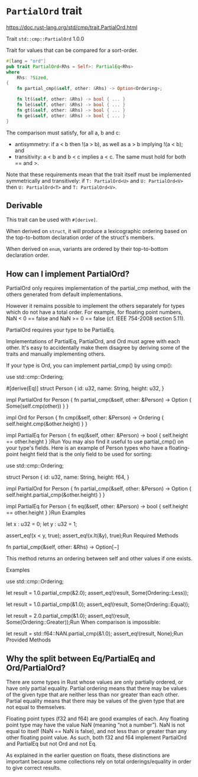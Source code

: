 # `PartialOrd` trait
https://doc.rust-lang.org/std/cmp/trait.PartialOrd.html

Trait `std::cmp::PartialOrd` 1.0.0

Trait for values that can be compared for a sort-order.

```rust
#[lang = "ord"]
pub trait PartialOrd<Rhs = Self>: PartialEq<Rhs>
where
    Rhs: ?Sized,
{
    fn partial_cmp(&self, other: &Rhs) -> Option<Ordering>;

    fn lt(&self, other: &Rhs) -> bool { ... }
    fn le(&self, other: &Rhs) -> bool { ... }
    fn gt(&self, other: &Rhs) -> bool { ... }
    fn ge(&self, other: &Rhs) -> bool { ... }
}
```

The comparison must satisfy, for all a, b and c:
- antisymmetry: if a < b then !(a > b), as well as a > b implying !(a < b); and
- transitivity: a < b and b < c implies a < c. The same must hold for both == and >.

Note that these requirements mean that the trait itself 
must be implemented symmetrically and transitively: 
if   `T: PartialOrd<U>` and `U: PartialOrd<V>` 
then `U: PartialOrd<T>` and `T: PartialOrd<V>`.


## Derivable

This trait can be used with `#[derive]`.

When derived on `struct`, it will produce a lexicographic ordering based on the 
top-to-bottom declaration order of the struct's members. 

When derived on `enum`, variants are ordered by their top-to-bottom declaration order.

## How can I implement PartialOrd?

PartialOrd only requires implementation of the partial_cmp method, with the others generated from default implementations.

However it remains possible to implement the others separately for types which do not have a total order. For example, for floating point numbers, NaN < 0 == false and NaN >= 0 == false (cf. IEEE 754-2008 section 5.11).

PartialOrd requires your type to be PartialEq.

Implementations of PartialEq, PartialOrd, and Ord must agree with each other. It's easy to accidentally make them disagree by deriving some of the traits and manually implementing others.

If your type is Ord, you can implement partial_cmp() by using cmp():

use std::cmp::Ordering;

#[derive(Eq)]
struct Person {
    id: u32,
    name: String,
    height: u32,
}

impl PartialOrd for Person {
    fn partial_cmp(&self, other: &Person) -> Option<Ordering> {
        Some(self.cmp(other))
    }
}

impl Ord for Person {
    fn cmp(&self, other: &Person) -> Ordering {
        self.height.cmp(&other.height)
    }
}

impl PartialEq for Person {
    fn eq(&self, other: &Person) -> bool {
        self.height == other.height
    }
}Run
You may also find it useful to use partial_cmp() on your type's fields. Here is an example of Person types who have a floating-point height field that is the only field to be used for sorting:

use std::cmp::Ordering;

struct Person {
    id: u32,
    name: String,
    height: f64,
}

impl PartialOrd for Person {
    fn partial_cmp(&self, other: &Person) -> Option<Ordering> {
        self.height.partial_cmp(&other.height)
    }
}

impl PartialEq for Person {
    fn eq(&self, other: &Person) -> bool {
        self.height == other.height
    }
}Run
Examples

let x : u32 = 0;
let y : u32 = 1;

assert_eq!(x < y, true);
assert_eq!(x.lt(&y), true);Run
Required Methods

fn partial_cmp(&self, other: &Rhs) -> Option<Ordering>[−]

This method returns an ordering between self and other values if one exists.

Examples

use std::cmp::Ordering;

let result = 1.0.partial_cmp(&2.0);
assert_eq!(result, Some(Ordering::Less));

let result = 1.0.partial_cmp(&1.0);
assert_eq!(result, Some(Ordering::Equal));

let result = 2.0.partial_cmp(&1.0);
assert_eq!(result, Some(Ordering::Greater));Run
When comparison is impossible:

let result = std::f64::NAN.partial_cmp(&1.0);
assert_eq!(result, None);Run
Provided Methods





## Why the split between Eq/PartialEq and Ord/PartialOrd?

There are some types in Rust whose values are only partially ordered, or have only partial equality. Partial ordering means that there may be values of the given type that are neither less than nor greater than each other. Partial equality means that there may be values of the given type that are not equal to themselves.

Floating point types (f32 and f64) are good examples of each. Any floating point type may have the value NaN (meaning “not a number”). NaN is not equal to itself (NaN == NaN is false), and not less than or greater than any other floating point value. As such, both f32 and f64 implement PartialOrd and PartialEq but not Ord and not Eq.

As explained in the earlier question on floats, these distinctions are important because some collections rely on total orderings/equality in order to give correct results.